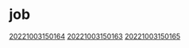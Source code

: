 # job
[20221003150164](/zet/20221003150164/README.md)
[20221003150163](/zet/20221003150163/README.md)
[20221003150165](/zet/20221003150165/README.md)

